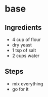 # base

## Ingredients

- 4 cup of flour
- dry yeast
- 1 tsp of salt
- 2 cups water

## Steps
- mix everything
- go for it